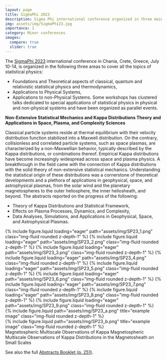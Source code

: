 ```yaml
---
layout: page
title: SigmaPhi 2023
description: Sigma Phi international conference organized in three main areas of Statistical Physics to cover all the selected topics.
img: assets/img/SigmaPhi23.jpg
importance: 1
category: Minor conferences
images:
  compare: true
  slider: true
---
```


The [SigmaPhi 2023](http://www.sigmaphi.polito.it) international conference in Chania, Crete, Greece, July 10-14, is organized in the following three areas to cover all the topics of statistical physics: 
- Foundations and Theoretical aspects of classical, quantum and relativistic statistical physics and thermodynamics,
- Applications to Physical Systems,
- Applications to non-Physical Systems.
Some workshops has clustered talks dedicated to special applications of statistical physics in physical and non-physical systems and have been organized as parallel events.



<b>Non-Extensive Statistical Mechanics and Kappa Distributions Theory and Applications in Space, Plasma, and Complexity Sciences</b>

Classical particle systems reside at thermal equilibrium with their velocity distribution function stabilized into a Maxwell distribution. On the contrary, collisionless and correlated particle systems, such as space plasmas, are characterized by a non-Maxwellian behavior, typically described by the Kappa distributions, or combinations thereof. Empirical Kappa distributions have become increasingly widespread across space and plasma physics. A breakthrough in the field came with the connection of Kappa distributions with the solid theory of non-extensive statistical mechanics. Understanding the statistical origin of these distributions was a cornerstone of theoretical developments and a plethora of applications in geophysical, space, and astrophysical plasmas, from the solar wind and the planetary magnetospheres to the outer heliosphere, the inner heliosheath, and beyond. The abstracts reported on the progress of the following:
- Theory of Kappa Distributions and Statistical Framework,
- Effects on Plasma Processes, Dynamics, and Complexity,
- Data Analyses, Simulations, and Applications in Geophysical, Space, and Astrophysical Plasmas.

<swiper-container keyboard="true" navigation="true" pagination="true" pagination-clickable="true" pagination-dynamic-bullets="true" rewind="true">
  <swiper-slide>{% include figure.liquid loading="eager" path="assets/img/SP23_1.png" class="img-fluid rounded z-depth-1" %}</swiper-slide>
  <swiper-slide>{% include figure.liquid loading="eager" path="assets/img/SP23_2.png" class="img-fluid rounded z-depth-1" %}</swiper-slide>
  <swiper-slide>{% include figure.liquid loading="eager" path="assets/img/SP23_3.png" class="img-fluid rounded z-depth-1" %}</swiper-slide>
  <swiper-slide>{% include figure.liquid loading="eager" path="assets/img/SP23_4.png" class="img-fluid rounded z-depth-1" %}</swiper-slide>
  <swiper-slide>{% include figure.liquid loading="eager" path="assets/img/SP23_5.png" class="img-fluid rounded z-depth-1" %}</swiper-slide>
  <swiper-slide>{% include figure.liquid loading="eager" path="assets/img/SP23_6.png" class="img-fluid rounded z-depth-1" %}</swiper-slide>
  <swiper-slide>{% include figure.liquid loading="eager" path="assets/img/SP23_7.png" class="img-fluid rounded z-depth-1" %}</swiper-slide>
  <swiper-slide>{% include figure.liquid loading="eager" path="assets/img/SP23_8.png" class="img-fluid rounded z-depth-1" %}</swiper-slide>
  <swiper-slide>{% include figure.liquid loading="eager" path="assets/img/SP23_9.png" class="img-fluid rounded z-depth-1" %}</swiper-slide>
</swiper-container>


<div class="row justify-content-sm-center">
    <div class="col-sm-8 mt-3 mt-md-0">
        {% include figure.liquid path="assets/img/SP23_a.png" title="example image" class="img-fluid rounded z-depth-1" %}
    </div>
    <div class="col-sm-4 mt-3 mt-md-0">
        {% include figure.liquid path="assets/img/SP23_b.png" title="example image" class="img-fluid rounded z-depth-1" %}
    </div>
</div>
<div class="caption">
    Magnetospheric Multiscale Observations of Kappa Magnetospheric Multiscale Observations of Kappa Distributions in the Magnetosheath on Small Scales
</div>


See also the full [Abstracts Booklet (p. 251)](http://www.sigmaphi.polito.it/attachments/article/242/SigmaPhi%202023_%20Abstract%20Book_%20e-version%20.pdf).
